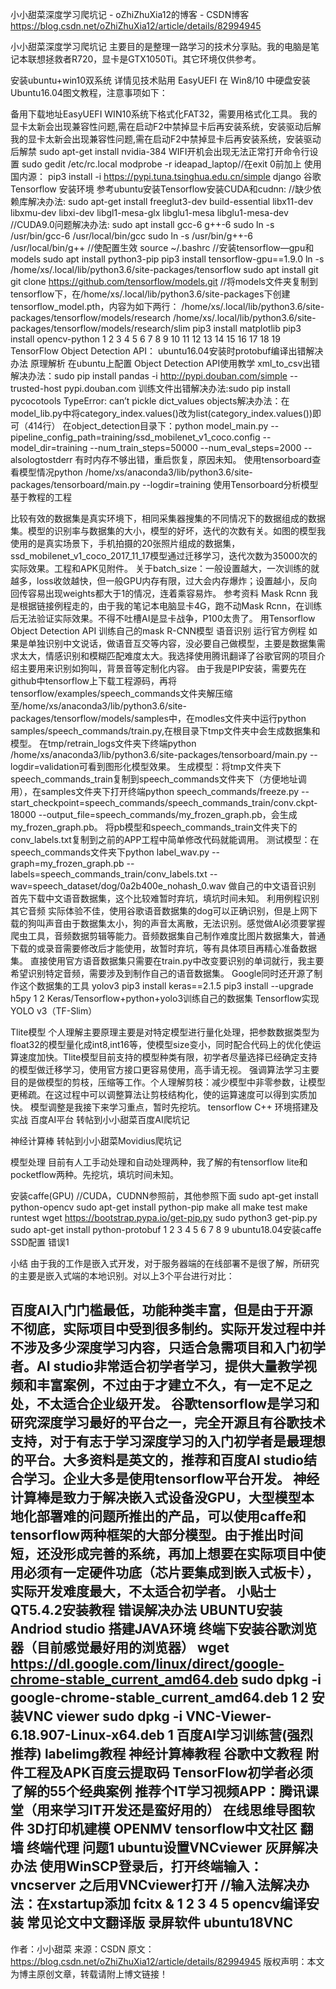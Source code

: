 小小甜菜深度学习爬坑记 - oZhiZhuXia12的博客 - CSDN博客 https://blog.csdn.net/oZhiZhuXia12/article/details/82994945

小小甜菜深度学习爬坑记
主要目的是整理一路学习的技术分享贴。我的电脑是笔记本联想拯救者R720，显卡是GTX1050Ti。其它环境仅供参考。

安装ubuntu+win10双系统
详情见技术贴用 EasyUEFI 在 Win8/10 中硬盘安装 Ubuntu16.04图文教程，注意事项如下：

备用下载地址EasyUEFI
WIN10系统下格式化FAT32，需要用格式化工具。
我的显卡太新会出现兼容性问题,需在启动F2中禁掉显卡后再安装系统，安装驱动后解我的显卡太新会出现兼容性问题,需在启动F2中禁掉显卡后再安装系统，安装驱动后解禁
sudo apt-get install nvidia-384
WIFI开机会出现无法正常打开命令行设置
sudo gedit /etc/rc.local
modprobe -r ideapad_laptop//在exit 0前加上
使用国内源： pip3 install -i https://pypi.tuna.tsinghua.edu.cn/simple django
谷歌Tensorflow
安装环境
参考ubuntu安装Tensorflow安装CUDA和cudnn:
//缺少依赖库解决办法:
sudo apt-get install freeglut3-dev build-essential libx11-dev libxmu-dev libxi-dev libgl1-mesa-glx libglu1-mesa libglu1-mesa-dev
//CUDA9.0问题解决办法:
sudo apt install gcc-6 g++-6
sudo ln -s /usr/bin/gcc-6 /usr/local/bin/gcc
sudo ln -s /usr/bin/g++-6 /usr/local/bin/g++
//使配置生效
source ~/.bashrc
//安装tensorflow—gpu和models
sudo apt install python3-pip
pip3 install tensorflow-gpu==1.9.0
ln -s /home/xs/.local/lib/python3.6/site-packages/tensorflow
sudo apt install git
git clone https://github.com/tensorflow/models.git
//将models文件夹复制到tensorflow下，在/home/xs/.local/lib/python3.6/site-packages下创建tensorflow_model.pth，内容为如下两行：
/home/xs/.local/lib/python3.6/site-packages/tensorflow/models/research
/home/xs/.local/lib/python3.6/site-packages/tensorflow/models/research/slim
pip3 install matplotlib
pip3 install opencv-python
1
2
3
4
5
6
7
8
9
10
11
12
13
14
15
16
17
18
19
TensorFlow Object Detection API：
ubuntu16.04安装时protobuf编译出错解决办法
原理解析
在ubuntu上配置
Object Detection API使用教学
xml_to_csv出错解决办法：sudo pip install pandas -i http://pypi.douban.com/simple --trusted-host pypi.douban.com
训练文件出错解决办法:sudo pip install pycocotools
TypeError: can’t pickle dict_values objects解决办法：在model_lib.py中将category_index.values()改为list(category_index.values())即可（414行）
在object_detection目录下：python model_main.py --pipeline_config_path=training/ssd_mobilenet_v1_coco.config --model_dir=training --num_train_steps=50000 --num_eval_steps=2000 --alsologtostderr
有时内存不够出错，重启恢复，原因未知。
使用tensorboard查看模型情况python /home/xs/anaconda3/lib/python3.6/site-packages/tensorboard/main.py --logdir=training
使用Tensorboard分析模型
基于教程的工程

比较有效的数据集是真实环境下，相同采集器搜集的不同情况下的数据组成的数据集。模型的识别率与数据集的大小，模型的好坏，迭代的次数有关。如图的模型我使用的是真实场景下，手机拍摄的20张照片组成的数据集，ssd_mobilenet_v1_coco_2017_11_17模型通过迁移学习，迭代次数为35000次的实际效果。工程和APK见附件。
关于batch_size：一般设置越大，一次训练的就越多，loss收敛越快，但一般GPU内存有限，过大会内存爆炸；设置越小，反向回传容易出现weights都大于1的情况，连着乘容易炸。
参考资料
Mask Rcnn
我是根据链接例程走的，由于我的笔记本电脑显卡4G，跑不动Mask Rcnn，在训练后无法验证实际效果。不得不吐槽AI是显卡战争，P100太贵了。
用Tensorflow Object Detection API 训练自己的mask R-CNN模型
语音识别
运行官方例程
如果是单独识别中文说话，做语音互交等内容，没必要自己做模型，主要是数据集需求太大，情感识别和模糊匹配难度太大。我选择使用腾讯翻译了谷歌官网的项目介绍主要用来识别如狗叫，背景音等定制化内容。
由于我是PIP安装，需要先在github中tensorflow上下载工程源码，再将tensorflow/examples/speech_commands文件夹解压缩至/home/xs/anaconda3/lib/python3.6/site-packages/tensorflow/models/samples中，在modles文件夹中运行python samples/speech_commands/train.py,在根目录下tmp文件夹中会生成数据集和模型。
在tmp/retrain_logs文件夹下终端python /home/xs/anaconda3/lib/python3.6/site-packages/tensorboard/main.py --logdir=validation可看到图形化模型效果。
生成模型：将tmp文件夹下speech_commands_train复制到speech_commands文件夹下（方便地址调用），在samples文件夹下打开终端python speech_commands/freeze.py --start_checkpoint=speech_commands/speech_commands_train/conv.ckpt-18000 --output_file=speech_commands/my_frozen_graph.pb，会生成my_frozen_graph.pb。
将pb模型和speech_commands_train文件夹下的conv_labels.txt复制到之前的APP工程中简单修改代码就能调用。
测试模型：在speech_commands文件夹下python label_wav.py --graph=my_frozen_graph.pb --labels=speech_commands_train/conv_labels.txt --wav=speech_dataset/dog/0a2b400e_nohash_0.wav
做自己的中文语音识别
首先下载中文语音数据集，这个比较难暂时弃坑，填坑时间未知。
利用例程识别其它音频
实际体验不佳，使用谷歌语音数据集的dog可以正确识别，但是上网下载的狗叫声音由于数据集太小，狗的声音太离散，无法识别。感觉做AI必须要掌握爬虫工具，音频数据剪辑等能力。音频数据集自己制作难度比图片数据集大，普通下载的或录音需要修改后才能使用，故暂时弃坑，等有具体项目再精心准备数据集。
直接使用官方语音数据集只需要在train.py中改变要识别的单词就行，我主要希望识别特定音频，需要涉及到制作自己的语音数据集。
Google同时还开源了制作这个数据集的工具
yolov3
pip3 install keras==2.1.5
pip3 install --upgrade h5py
1
2
Keras/Tensorflow+python+yolo3训练自己的数据集
Tensorflow实现YOLO v3（TF-Slim）

Tlite模型
个人理解主要原理主要是对特定模型进行量化处理，把参数数据类型为float32的模型量化成int8,int16等，使模型size变小，同时配合代码上的优化使运算速度加快。Tlite模型目前支持的模型种类有限，初学者尽量选择已经确定支持的模型做迁移学习，使用官方接口更容易使用，高手请无视。
强调算法学习主要目的是做模型的剪枝，压缩等工作。个人理解剪枝：减少模型中非零参数，让模型更稀疏。在这过程中可以调整算法让剪枝结构化，使的运算速度可以得到实质加快。
模型调整是我接下来学习重点，暂时先挖坑。
tensorflow C++ 环境搭建及实战
百度AI平台
转帖到小小甜菜百度AI爬坑记

神经计算棒
转帖到小小甜菜Movidius爬坑记

模型处理
目前有人工手动处理和自动处理两种，我了解的有tensorflow lite和pocketflow两种。先挖坑，填坑时间未知。

安装caffe(GPU)
//CUDA，CUDNN参照前，其他参照下面
sudo apt-get install python-opencv
sudo apt-get install python-pip
make all
make test
make runtest
wget https://bootstrap.pypa.io/get-pip.py
sudo python3 get-pip.py
sudo apt-get install python-protobuf
1
2
3
4
5
6
7
8
9
ubuntu18.04安装caffe
SSD配置
错误1

小结
由于我的工作是嵌入式开发，对于服务器端的在线部署不是很了解，所研究的主要是嵌入式端的本地识别。对以上3个平台进行对比：

百度AI入门门槛最低，功能种类丰富，但是由于开源不彻底，实际项目中受到很多制约。实际开发过程中并不涉及多少深度学习内容，只适合急需项目和入门初学者。AI studio非常适合初学者学习，提供大量教学视频和丰富案例，不过由于才建立不久，有一定不足之处，不太适合企业级开发。
谷歌tensorflow是学习和研究深度学习最好的平台之一，完全开源且有谷歌技术支持，对于有志于学习深度学习的入门初学者是最理想的平台。大多资料是英文的，推荐和百度AI studio结合学习。企业大多是使用tensorflow平台开发。
神经计算棒是致力于解决嵌入式设备没GPU，大型模型本地化部署难的问题所推出的产品，可以使用caffe和tensorflow两种框架的大部分模型。由于推出时间短，还没形成完善的系统，再加上想要在实际项目中使用必须有一定硬件功底（芯片要集成到嵌入式板卡），实际开发难度最大，不太适合初学者。
小贴士
QT5.4.2安装教程
错误解决办法
UBUNTU安装Andriod studio
搭建JAVA环境
终端下安装谷歌浏览器（目前感觉最好用的浏览器）
wget https://dl.google.com/linux/direct/google-chrome-stable_current_amd64.deb
sudo dpkg -i google-chrome-stable_current_amd64.deb 
1
2
安装VNC viewer
sudo dpkg -i VNC-Viewer-6.18.907-Linux-x64.deb
1
百度AI学习训练营(强烈推荐)
labelimg教程
神经计算棒教程
谷歌中文教程
附件工程及APK百度云提取码
TensorFlow初学者必须了解的55个经典案例
推荐个IT学习视频APP：腾讯课堂（用来学习IT开发还是蛮好用的）
在线思维导图软件
3D打印机建模
OPENMV
tensorflow中文社区
翻墙
终端代理
问题1
ubuntu设置VNCviewer
灰屏解决办法
使用WinSCP登录后，打开终端输入：
vncserver
之后用VNCviewer打开
//输入法解决办法：在xstartup添加
fcitx &
1
2
3
4
5
opencv编译安装
常见论文中文翻译版
录屏软件
ubuntu18VNC
--------------------- 
作者：小小甜菜 
来源：CSDN 
原文：https://blog.csdn.net/oZhiZhuXia12/article/details/82994945 
版权声明：本文为博主原创文章，转载请附上博文链接！